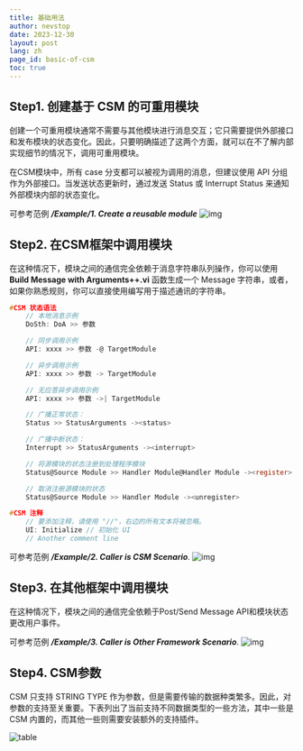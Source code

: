 ```yaml
---
title: 基础用法
author: nevstop
date: 2023-12-30
layout: post
lang: zh
page_id: basic-of-csm
toc: true
---
```


## Step1. 创建基于 CSM 的可重用模块

创建一个可重用模块通常不需要与其他模块进行消息交互；它只需要提供外部接口和发布模块的状态变化。因此，只要明确描述了这两个方面，就可以在不了解内部实现细节的情况下，调用可重用模块。

在CSM模块中，所有 case 分支都可以被视为调用的消息，但建议使用 API 分组作为外部接口。当发送状态更新时，通过发送 Status 或 Interrupt Status 来通知外部模块内部的状态变化。

可参考范例 ***/Example/1. Create a reusable module***
![img](https://nevstop-lab.github.io/CSM-Wiki/assets/img/slides/Baisic-1.Create%20Reuse%20Module(CN).png)

## Step2. 在CSM框架中调用模块

在这种情况下，模块之间的通信完全依赖于消息字符串队列操作，你可以使用 **Build Message with Arguments++.vi** 函数生成一个 Message 字符串，或者，如果你熟悉规则，你可以直接使用编写用于描述通讯的字符串。

``` c
#CSM 状态语法
    // 本地消息示例
    DoSth: DoA >> 参数

    // 同步调用示例
    API: xxxx >> 参数 -@ TargetModule

    // 异步调用示例
    API: xxxx >> 参数 -> TargetModule

    // 无应答异步调用示例
    API: xxxx >> 参数 ->| TargetModule

    // 广播正常状态：
    Status >> StatusArguments -><status>

    // 广播中断状态：
    Interrupt >> StatusArguments -><interrupt>

    // 将源模块的状态注册到处理程序模块
    Status@Source Module >> Handler Module@Handler Module -><register>

    // 取消注册源模块的状态
    Status@Source Module >> Handler Module -><unregister>

#CSM 注释
    // 要添加注释，请使用 "//"，右边的所有文本将被忽略。
    UI: Initialize // 初始化 UI
    // Another comment line

```

可参考范例 ***/Example/2. Caller is CSM Scenario***.
![img](https://nevstop-lab.github.io/CSM-Wiki/assets/img/slides/Baisic-2.Call%20in%20CSM%20Framework(CN).png)

## Step3. 在其他框架中调用模块

在这种情况下，模块之间的通信完全依赖于Post/Send Message API和模块状态更改用户事件。

可参考范例 ***/Example/3. Caller is Other Framework Scenario***.
![img](https://nevstop-lab.github.io/CSM-Wiki/assets/img/slides/Baisic-3.Call%20in%20other%20Framework(CN).png)

## Step4. CSM参数

CSM 只支持 STRING TYPE 作为参数，但是需要传输的数据种类繁多。因此，对参数的支持至关重要。下表列出了当前支持不同数据类型的一些方法，其中一些是 CSM 内置的，而其他一些则需要安装额外的支持插件。

<!--

| 参数 | 类型 | 描述 |
|---|---|---|
| SafeStr | 内置 | “->\| -> -@ & <- ， ； []{} `”将被替换为%[HEXCODE] |
| HexStr | 内置 | 数据将被转换为十六进制字符串作为参数 |
|[MassData](https：//github.com/NEVSTOP-LAB/CSM-MassData-Parameter-Support) |插件|数据将被保存在循环缓冲区中。传递带有起始地址和数据长度|
|[API Arguments](https：//github.com/NEVSTOP-LAB/CSM-API-String-Arugments-Support) |插件|支持将纯字符串作为 CSM API 参数|
|[INI Static Variable](https：//github.com/NEVSTOP-LAB/CSM-INI-Static-Variable-Support)|插件|为 CSM 提供 ${variable} 支持|

-->

![table](https://nevstop-lab.github.io/CSM-Wiki/assets/img/slides/Baisic-4.Arguments(CN).png)

